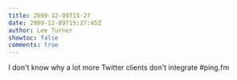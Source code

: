 ```yaml
---
title: 2009-12-09T15-27
date: 2009-12-09T15:27:45Z
author: Lee Turner
showtoc: false
comments: true
---
```


I don't know why a lot more Twitter  clients don't integrate #ping.fm

